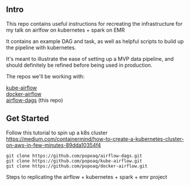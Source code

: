 


## Intro
This repo contains useful instructions for recreating the infrastructure 
for my talk on airlfow on kubernetes + spark on EMR 

It contains an example DAG and task, as well as helpful scripts to build up the pipeline with kubernetes.

It's meant to illustrate the ease of setting up a MVP data pipeline, and should definitely be refined before being used in production.

The repos we'll be working with:

[kube-airflow](https://github.com/mumoshu/kube-airflow)   
[docker-airflow](https://github.com/puckel/docker-airflow)  
[airflow-dags](https://github.com/popoaq/airflow-dags) (this repo)

## Get Started

Follow this tutorial to spin up a k8s cluster
https://medium.com/containermind/how-to-create-a-kubernetes-cluster-on-aws-in-few-minutes-89dda10354f4

    git clone https://github.com/popoaq/airflow-dags.git
    git clone https://github.com/popoaq/kube-airflow.git
    git clone https://github.com/popoaq/docker-airflow.git
    
    
    
    
    
Steps to replicating the airflow + kubernetes + spark + emr project

